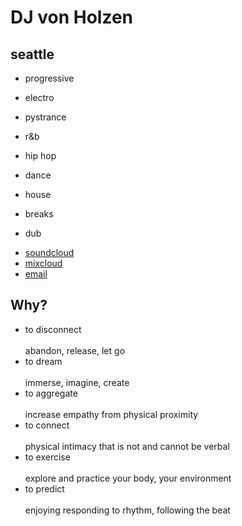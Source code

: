 <div class="parallax img1"></div>

<div class="in">

# DJ von Holzen
## seattle

<div class="parallax img2"></div>

* progressive
* electro
* pystrance


* r&b
* hip hop
* dance


* house
* breaks
* dub

<div class="parallax img3"></div>

* [soundcloud](https://soundcloud.com/marcvh)
* [mixcloud](https://www.mixcloud.com/marcvonholzen/)
* [email](mailto:dj@vonholzen.org)

<div class="parallax img4"></div>


## Why?

* to disconnect<br><br> abandon, release, let go
* to dream<br><br>      immerse, imagine, create
* to aggregate<br><br>  increase empathy from physical proximity
* to connect<br><br>    physical intimacy that is not and cannot be verbal
* to exercise<br><br>   explore and practice your body, your environment
* to predict<br><br>    enjoying responding to rhythm, following the beat


<div class="parallax img5"></div>
